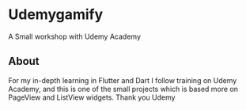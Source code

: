 # Udemygamify

A Small workshop with Udemy Academy

## About

For my in-depth learning in Flutter and Dart I follow training on Udemy Academy, and this is one of the small projects which is based more on PageView and ListView widgets.
Thank you Udemy
